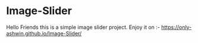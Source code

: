 # Image-Slider
Hello Friends this is a simple image slider project. Enjoy it on :- https://only-ashwin.github.io/Image-Slider/
